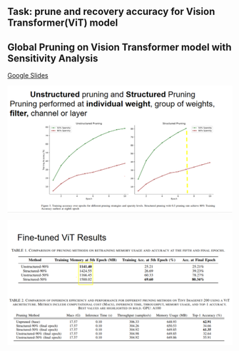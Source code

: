 ## Task: prune and recovery accuracy for Vision Transformer(ViT) model

## Global Pruning on Vision Transformer model with Sensitivity Analysis


[Google Slides](https://docs.google.com/presentation/d/1xbSTNDZkuWOmolpGh7bEgwQFis3ULenvXclJrscKxzE/edit?usp=sharing)


![Alt text](img/training_acc.png)

![Alt text](img/table2.png)

